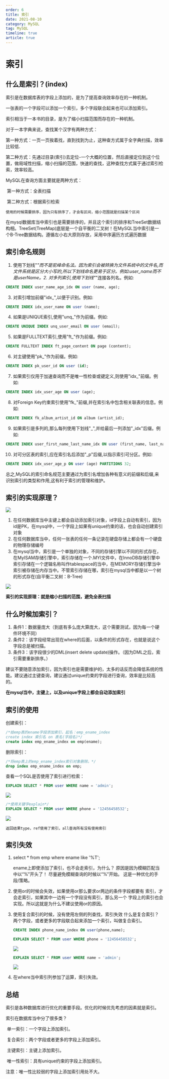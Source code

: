 ```yaml
---
order: 6
title: 索引
date: 2021-08-10
category: MySQL
tag: MySQL
timeline: true
article: true
---
```


# 索引

## 什么是索引？(index)

索引是在数据库表的字段上添加的，是为了提高查询效率存在的一种机制。

一张表的一个字段可以添加一个索引，多个字段联合起来也可以添加索引。

索引相当于一本书的目录，是为了缩小扫描范围而存在的一种机制。

对于一本字典来说，查找某个汉字有两种方式：

​		第一种方式：一页一页挨着找，直到找到为止，这种查方式属于全字典扫描，效率比较低.

​		第二种方式：先通过目录(索引)去定位-一个大概的位置，然后直接定位到这个位置，做局域性扫描，缩小扫描的范围，快速的查找，这种查找方式属于通过索引检索，效率较高。

MySQL在查询方面主要就是两种方式：

​	第一种方式：全表扫描

​	第二种方式：根据索引检索

`使用的时候需要排序，因为只有排序了，才会有区间，缩小范围就是扫描某个区间`

在mysql数据库当中索引也是需要排序的，并且这个索引的排序和TreeSet数据结构相。TreeSet(TreeMap)底层是一个自平衡的二叉树！在MySQL当中索引是一个B-Tree数据结构。遵循左小右大原则存放，采用中序遍历方式遍历数据

## 索引命名规则

1. 使用下划线"_"而不是驼峰命名法。因为索引会被转换为文件系统中的文件名,而文件系统是区分大小写的,所以下划线命名更易于区分。例如:user_name而不是userName。2. 对多列索引,使用下划线"_"连接各列名。例如:

```sql
CREATE INDEX user_name_age_idx ON user (name, age);
```

3. 对索引增加前缀"idx_",以便于识别。例如:

```sql
CREATE INDEX idx_user_name ON user (name);
```

4. 如果是UNIQUE索引,使用"unq_"作为前缀。例如:

```sql
CREATE UNIQUE INDEX unq_user_email ON user (email);
```

5. 如果是FULLTEXT索引,使用"ft_"作为前缀。例如:

```sql
CREATE FULLTEXT INDEX ft_page_content ON page (content); 
```

6. 对主键使用"pk_"作为前缀。例如:

```sql
CREATE INDEX pk_user_id ON user (id);  
```

7. 如果索引仅用于加速查询而不是唯一性检查或键定义,则使用"idx_"前缀。例如:

```sql
CREATE INDEX idx_user_age ON user (age); 
```

8. 对Foreign Key约束索引使用"fk_"前缀,并在索引名中包含相关联表的信息。例如:

```sql
CREATE INDEX fk_album_artist_id ON album (artist_id);
```

9. 如果索引是多列的,那么每列使用下划线"_",并给最后一列添加"_idx"后缀。例如:

```sql
CREATE INDEX user_first_name_last_name_idx ON user (first_name, last_name);  
```

10. 对可分区表的索引,应在索引名后添加"_p"后缀,以指示索引可分区。例如: 

```sql
CREATE INDEX idx_user_age_p ON user (age) PARTITIONS 32;  
```

总之,MySQL的索引命名规范主要通过为索引名增加各种有意义的前缀和后缀,来识别索引的类型和作用,这有利于索引的管理和维护。

## 索引的实现原理？

![](https://raw.githubusercontent.com/du-mozzie/PicGo/master/images/image-20210616005605739.png)

1.  在任何数据库当中主键上都会自动添加索引对象，id字段上自动有索引，因为id是PK，在mysql中，一个字段上如果有unique约束的话，也会自动创建索引对象
2.  在任何数据库当中，任何一张表的任何一条记录在硬盘存储上都会有一个硬盘的物理存储编号
3.  在mysql当中，索引是一个单独的对象，不同的存储引擎以不同的形式存在，在MyISAM存储引擎中，索引存储在一个.MYI文件中，在InnoDB存储引擎中索引存储在一个逻辑名称叫作tablespace的当中，在MEMORY存储引擎当中索引被存储在内存当中。不管索引存储在哪，索引在mysql当中都是以一个树的形式存在(自平衡二叉树：B-Tree)

![](https://raw.githubusercontent.com/du-mozzie/PicGo/master/images/image-20210616010324663.png)

**索引的实现原理：就是缩小扫描的范围，避免全表扫描**

## 什么时候加索引？

1.  条件1：数据量庞大（到底有多么庞大算庞大，这个需要测试，因为每一个硬件环境不同）
2.  条件2：该字段经常出现在where的后面，以条件的形式存在，也就是说这个字段总是被扫描。
3.  条件3：该字段很少的DML(insert delete update)操作。（因为DML之后，索引需要重新排序。）

​		建议不要随意添加索引，因为索引也是需要维护的，太多的话反而会降低系统的性能。
​		建议通过主键查询，建议通过unique约束的字段进行查询，效率是比较高的。

**在mysql当中，主键上，以及unique字段上都会自动添加索引**

## 索引的使用

创建索引：

```sql
/*给emp表的ename字段添加索引，起名：emp_ename_index
create index 索引名 on 表名(字段名)*/
create index emp_ename_index on emp(ename);
```

删除索引：

```sql
/*将emp表上的emp_ename_index索引对象删除。*/
drop index emp_ename_index on emp;
```

查看一个SQL是否使用了索引进行检索：

```sql
EXPLAIN SELECT * FROM user WHERE name = 'admin';
```

![](https://raw.githubusercontent.com/du-mozzie/PicGo/master/images/image-20210616125239712.png)

```sql
/*使用关键字explain*/
EXPLAIN SELECT * FROM user WHERE phone = '12456458532';
```

![](https://raw.githubusercontent.com/du-mozzie/PicGo/master/images/image-20210616125205987.png)

`返回结果type，ref使用了索引，all查询所有没有使用索引`

## 索引失效

1. select * from emp where ename like '%T';

   ename上即使添加了索引，也不会走索引，为什么？
   	原因是因为模糊匹配当中以“%”开头了！
   	尽量避免模糊查询的时候以“%”开始。
   	这是一种优化的手段/策略。

2. 使用or的时候会失效，如果使用or那么要求or两边的条件字段都要有
   索引，才会走索引，如果其中一边有一个字段没有索引，那么另一个
   字段上的索引也会实现。所以这就是为什么不建议使用or的原因。

3. 使用复合索引的时候，没有使用左侧的列查找，索引失效
   		什么是复合索引？
   			    两个字段，或者更多的字段联合起来添加一个索引，叫做复合索引。

   ```sql
   CREATE INDEX phone_name_index ON user(phone,name);
   ```

   ```sql
   EXPLAIN SELECT * FROM user WHERE phone = '12456458532';
   ```

   ![](https://raw.githubusercontent.com/du-mozzie/PicGo/master/images/image-20210616130742790.png)

   ```sql
   EXPLAIN SELECT * FROM user WHERE name = 'admin';
   ```

   ![](https://raw.githubusercontent.com/du-mozzie/PicGo/master/images/image-20210616130837019.png)

4. 在where当中索引列参加了运算，索引失效。

## 总结

索引是各种数据库进行优化的重要手段。优化的时候优先考虑的因素就是索引。

索引在数据库当中分了很多类？

​		单一索引：一个字段上添加索引。

​		复合索引：两个字段或者更多的字段上添加索引。

​		主键索引：主键上添加索引。

​		唯一性索引：具有unique约束的字段上添加索引。

注意：唯一性比较弱的字段上添加索引用处不大。